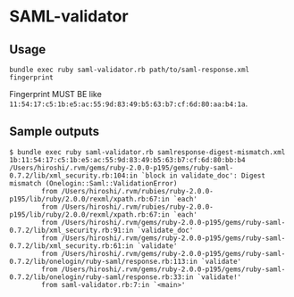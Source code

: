 SAML-validator
==============

Usage
-----

    bundle exec ruby saml-validator.rb path/to/saml-response.xml fingerprint

Fingerprint MUST BE like `11:54:17:c5:1b:e5:ac:55:9d:83:49:b5:63:b7:cf:6d:80:aa:b4:1a`.

Sample outputs
--------------

    $ bundle exec ruby saml-validator.rb samlresponse-digest-mismatch.xml 1b:11:54:17:c5:1b:e5:ac:55:9d:83:49:b5:63:b7:cf:6d:80:bb:b4
    /Users/hiroshi/.rvm/gems/ruby-2.0.0-p195/gems/ruby-saml-0.7.2/lib/xml_security.rb:104:in `block in validate_doc': Digest mismatch (Onelogin::Saml::ValidationError)
            from /Users/hiroshi/.rvm/rubies/ruby-2.0.0-p195/lib/ruby/2.0.0/rexml/xpath.rb:67:in `each'
            from /Users/hiroshi/.rvm/rubies/ruby-2.0.0-p195/lib/ruby/2.0.0/rexml/xpath.rb:67:in `each'
            from /Users/hiroshi/.rvm/gems/ruby-2.0.0-p195/gems/ruby-saml-0.7.2/lib/xml_security.rb:91:in `validate_doc'
            from /Users/hiroshi/.rvm/gems/ruby-2.0.0-p195/gems/ruby-saml-0.7.2/lib/xml_security.rb:61:in `validate'
            from /Users/hiroshi/.rvm/gems/ruby-2.0.0-p195/gems/ruby-saml-0.7.2/lib/onelogin/ruby-saml/response.rb:113:in `validate'
            from /Users/hiroshi/.rvm/gems/ruby-2.0.0-p195/gems/ruby-saml-0.7.2/lib/onelogin/ruby-saml/response.rb:33:in `validate!'
            from saml-validator.rb:7:in `<main>'
